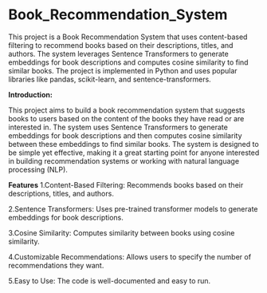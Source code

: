 # Book_Recommendation_System

This project is a Book Recommendation System that uses content-based filtering to recommend books based on their descriptions, titles, and authors. The system leverages Sentence Transformers to generate embeddings for book descriptions and computes cosine similarity to find similar books. The project is implemented in Python and uses popular libraries like pandas, scikit-learn, and sentence-transformers.

**Introduction:**

This project aims to build a book recommendation system that suggests books to users based on the content of the books they have read or are interested in. The system uses Sentence Transformers to generate embeddings for book descriptions and then computes cosine similarity between these embeddings to find similar books.
The system is designed to be simple yet effective, making it a great starting point for anyone interested in building recommendation systems or working with natural language processing (NLP).


**Features**
1.Content-Based Filtering: Recommends books based on their descriptions, titles, and authors.

2.Sentence Transformers: Uses pre-trained transformer models to generate embeddings for book descriptions.

3.Cosine Similarity: Computes similarity between books using cosine similarity.

4.Customizable Recommendations: Allows users to specify the number of recommendations they want.

5.Easy to Use: The code is well-documented and easy to run.
